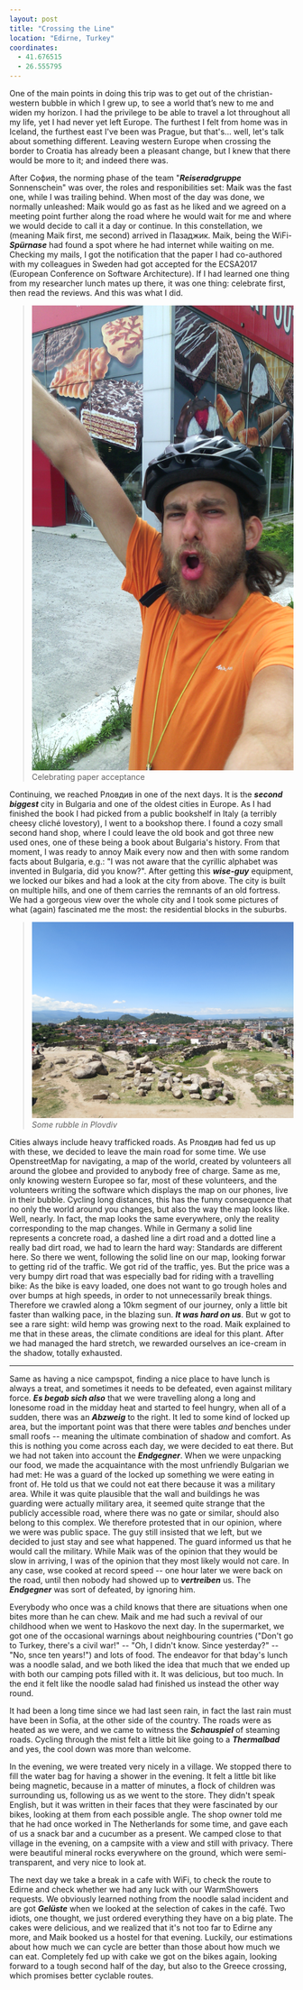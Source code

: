 ```yaml
---
layout: post
title: "Crossing the Line"
location: "Edirne, Turkey"
coordinates:
  - 41.676515
  - 26.555795
---
```

One of the main points in doing this trip was to get out of the christian-western bubble in which I grew up, to see a world that’s new to me and widen my horizon. I had the privilege to be able to travel a lot throughout all my life, yet I had never yet left Europe. The furthest I felt from home was in Iceland, the furthest east I've been was Prague, but that's... well, let's talk about something different.
Leaving western Europe when crossing the border to Croatia has already been a pleasant change, but I knew that there would be more to it; and indeed there was.

After София, the norming phase of the team "***Reiseradgruppe*** Sonnenschein" was over, the roles and responibilities set: Maik was the fast one, while I was trailing behind. When most of the day was done, we normally unleashed: Maik would go as fast as he liked and we agreed on a meeting point further along the road where he would wait for me and where we would decide to call it a day or continue. In this constellation, we (meaning Maik first, me second) arrived in Пазаджик. Maik, being the WiFi-***Spürnase*** had found a spot where he had internet while waiting on me. Checking my mails, I got the notification that the paper I had co-authored with my colleagues in Sweden had got accepted for the ECSA2017 (European Conference on Software Architecture). If I had learned one thing from my researcher lunch mates up there, it was one thing: celebrate first, then read the reviews. And this was what I did.

> ![Celebrating paper acceptance](/images/IMG_20170609_172023.jpg)
> Celebrating paper acceptance

Continuing, we reached Рловдив in one of the next days. It is the ***second biggest*** city in Bulgaria and one of the oldest cities in Europe. As I had finished the book I had picked from a public bookshelf in Italy (a terribly cheesy cliché lovestory), I went to a bookshop there. I found a cozy small second hand shop, where I could leave the old book and got three new used ones, one of these being a book about Bulgaria's history. From that moment, I was ready to annoy Maik every now and then with some random facts about Bulgaria, e.g.: "I was not aware that the cyrillic alphabet was invented in Bulgaria, did you know?". After getting this ***wise-guy*** equipment, we locked our bikes and had a look at the city from above. The city is built on multiple hills, and one of them carries the remnants of an old fortress. We had a gorgeous view over the whole city and I took some pictures of what (again) fascinated me the most: the residential blocks in the suburbs.

> ![Some rubble in Plovdiv](/images/IMG_2779.JPG)
> *Some rubble in Plovdiv*

Cities always include heavy trafficked roads. As Рловдив had fed us up with these, we decided to leave the main road for some time. We use OpenstreetMap for navigating, a map of the world, created by volunteers all around the globee and provided to anybody free of charge. Same as me, only knowing western Europee so far, most of these volunteers, and the volunteers writing the software which displays the map on our phones, live in their bubble. Cycling long distances, this has the funny consequence that no only the world around you changes, but also the way the map looks like. Well, nearly. In fact, the map looks the same everywhere, only the reality corresponding to the map changes. While in Germany a solid line represents a concrete road, a dashed line a dirt road and a dotted line a really bad dirt road, we had to learn the hard way: Standards are different here. So there we went, following the solid line on our map, looking forwar to getting rid of the traffic. We got rid of the traffic, yes. But the price was a very bumpy dirt road that was especially bad for riding with a travelling bike: As the bike is eavy loaded, one does not want to go trough holes and over bumps at high speeds, in order to not unnecessarily break things. Therefore we crawled along a 10km segment of our journey, only a little bit faster than walking pace, in the blazing sun. ***It was hard on us***. But w got to see a rare sight: wild hemp was growing next to the road. Maik explained to me that in these areas, the climate conditions are ideal for this plant. After we had managed the hard stretch, we rewarded ourselves an ice-cream in the shadow, totally exhausted.

* * *

Same as having a nice campspot, finding a nice place to have lunch is always a treat, and sometimes it needs to be defeated, even against military force. ***Es begab sich also*** that we were travelling along a long and lonesome road in the midday heat and started to feel hungry, when all of a sudden, there was an ***Abzweig*** to the right. It led to some kind of locked up area, but the important point was that there were tables *and* benches under small roofs -- meaning the ultimate combination of shadow and comfort. As this is nothing you come across each day, we were decided to eat there. But we had not taken into account the ***Endgegner***. When we were unpacking our food, we made the acquaintance with the most unfriendly Bulgarian we had met: He was a guard of the locked up something we were eating in front of. He told us that we could not eat there because it was a military area. While it was quite plausible that the wall and buildings he was guarding were actually military area, it seemed quite strange that the publicly accessible road, where there was no gate or similar, should also belong to this complex. We therefore protested that in our opinion, where we were was public space. The guy still insisted that we left, but we decided to just stay and see what happened. The guard informed us that he would call the military. While Maik was of the opinion that they would be slow in arriving, I was of the opinion that they most likely would not care. In any case, wse cooked at record speed -- one hour later we were back on the road, until then nobody had showed up to ***vertreiben*** us. The ***Endgegner*** was sort of defeated, by ignoring him.

Everybody who once was a child knows that there are situations when one bites more than he can chew. Maik and me had such a revival of our childhood when we went to Haskovo the next day. In the supermarket, we got one of the occasional warnings about neighbouring countries ("Don't go to Turkey, there's a civil war!" -- "Oh, I didn't know. Since yesterday?" -- "No, snce ten years!") and lots of food. The endeavor for that bday's lunch was a noodle salad, and we both liked the idea that much that we ended up with both our camping pots filled with it. It was delicious, but too much. In the end it felt like the noodle salad had finished us instead the other way round.

It had been a long time since we had last seen rain, in fact the last rain must have been in Sofia, at the other side of the country. The roads were as heated as we were, and we came to witness the ***Schauspiel*** of steaming roads. Cycling through the mist felt a little bit like going to a ***Thermalbad*** and yes, the cool down was more than welcome.

In the evening, we were treated very nicely in a village. We stopped there to fill the water bag for having a shower in the evening. It felt a little bit like being magnetic, because in a matter of minutes, a flock of children was surrounding us, following us as we went to the store. They didn't speak English, but it was written in their faces that they were fascinated by our bikes, looking at them from each possible angle. The shop owner told me that he had once worked in The Netherlands for some time, and gave each of us a snack bar and a cucumber as a present. We camped close to that village in the evening, on a campsite with a view and still with privacy. There were beautiful mineral rocks everywhere on the ground, which were semi-transparent, and very nice to look at.

The next day we take a break in a cafe with WiFi, to check the route to Edirne and check whether we had any luck with our WarmShowers requests. We obviously learned nothing from the noodle salad incident and are got ***Gelüste*** when we looked at the selection of cakes in the café. Two idiots, one thought, we just ordered everything they have on a big plate. The cakes were delicious, and we realized that it's not too far to Edirne any more, and Maik booked us a hostel for that evening. Luckily, our estimations about how much we can cycle are better than those about how much we can eat. Completely fed up with cake we got on the bikes again, looking forward to a tough second half of the day, but also to the Greece crossing, which promises better cyclable routes.


